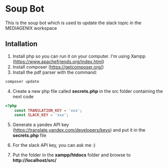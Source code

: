 # Soup Bot
This is the soup bot which is used to update the slack topic in the MEDIAGENIX workspace
## Intallation
1. Install php so you can run it on your computer. I'm using Xampp (https://www.apachefriends.org/index.html)
2. Install composer (https://getcomposer.org/)
3. Install the pdf parser with the command: 
```bash
composer update
```
4. Create a new php file called **secrets.php** in the src folder containing the next code
```php
<?php
    const TRANSLATION_KEY = 'xxx';
    const SLACK_KEY = 'xxx';
```
5. Generate a yandex API key (https://translate.yandex.com/developers/keys) and put it in the **secrets.php** file
6. For the slack API key, you can ask me :)

4. Put the folder in the **xampp/htdocs** folder and browse to **http://localhost/src/**
